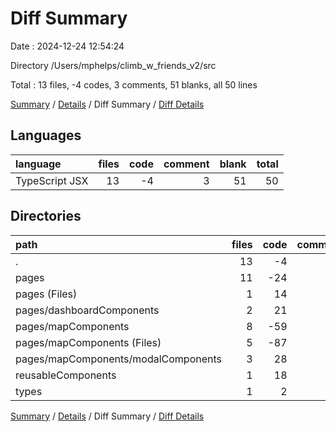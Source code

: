 # Diff Summary

Date : 2024-12-24 12:54:24

Directory /Users/mphelps/climb_w_friends_v2/src

Total : 13 files, -4 codes, 3 comments, 51 blanks, all 50 lines

[Summary](results.md) / [Details](details.md) / Diff Summary / [Diff Details](diff-details.md)

## Languages

| language       | files | code | comment | blank | total |
| :------------- | ----: | ---: | ------: | ----: | ----: |
| TypeScript JSX |    13 |   -4 |       3 |    51 |    50 |

## Directories

| path                                | files | code | comment | blank | total |
| :---------------------------------- | ----: | ---: | ------: | ----: | ----: |
| .                                   |    13 |   -4 |       3 |    51 |    50 |
| pages                               |    11 |  -24 |       0 |    50 |    26 |
| pages (Files)                       |     1 |   14 |       0 |     9 |    23 |
| pages/dashboardComponents           |     2 |   21 |       1 |     7 |    29 |
| pages/mapComponents                 |     8 |  -59 |      -1 |    34 |   -26 |
| pages/mapComponents (Files)         |     5 |  -87 |      -2 |    16 |   -73 |
| pages/mapComponents/modalComponents |     3 |   28 |       1 |    18 |    47 |
| reusableComponents                  |     1 |   18 |       3 |     1 |    22 |
| types                               |     1 |    2 |       0 |     0 |     2 |

[Summary](results.md) / [Details](details.md) / Diff Summary / [Diff Details](diff-details.md)
